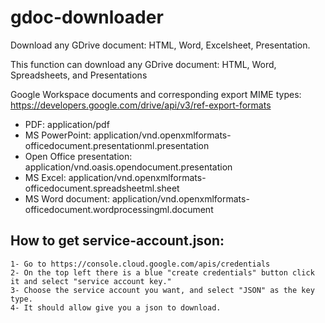 # gdoc-downloader
Download any GDrive document: HTML, Word, Excelsheet, Presentation.

This function can download any GDrive document: HTML, Word, Spreadsheets, and Presentations

Google Workspace documents and corresponding export MIME types:
https://developers.google.com/drive/api/v3/ref-export-formats
			
- PDF: application/pdf
- MS PowerPoint:	application/vnd.openxmlformats-officedocument.presentationml.presentation
- Open Office presentation:	application/vnd.oasis.opendocument.presentation
- MS Excel:	application/vnd.openxmlformats-officedocument.spreadsheetml.sheet
- MS Word document:	application/vnd.openxmlformats-officedocument.wordprocessingml.document

## How to get service-account.json:
	1- Go to https://console.cloud.google.com/apis/credentials
	2- On the top left there is a blue "create credentials" button click it and select "service account key." 
	3- Choose the service account you want, and select "JSON" as the key type.
	4- It should allow give you a json to download.
